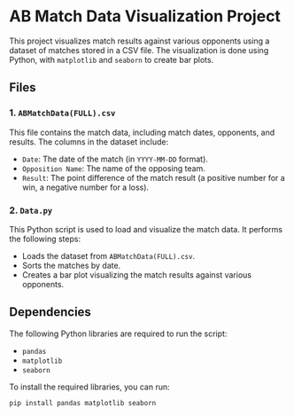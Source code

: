 # AB Match Data Visualization Project

This project visualizes match results against various opponents using a dataset of matches stored in a CSV file. The visualization is done using Python, with `matplotlib` and `seaborn` to create bar plots.

## Files

### 1. `ABMatchData(FULL).csv`
This file contains the match data, including match dates, opponents, and results. The columns in the dataset include:

- `Date`: The date of the match (in `YYYY-MM-DD` format).
- `Opposition Name`: The name of the opposing team.
- `Result`: The point difference of the match result (a positive number for a win, a negative number for a loss).

### 2. `Data.py`
This Python script is used to load and visualize the match data. It performs the following steps:
- Loads the dataset from `ABMatchData(FULL).csv`.
- Sorts the matches by date.
- Creates a bar plot visualizing the match results against various opponents.

## Dependencies

The following Python libraries are required to run the script:
- `pandas`
- `matplotlib`
- `seaborn`

To install the required libraries, you can run:
```bash
pip install pandas matplotlib seaborn
